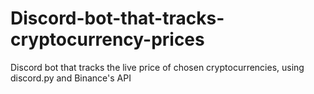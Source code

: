# Discord-bot-that-tracks-cryptocurrency-prices
Discord bot that tracks the live price of chosen cryptocurrencies, using discord.py and Binance's API
